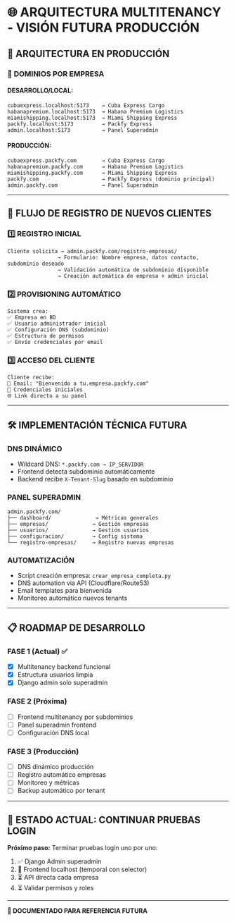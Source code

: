 # 🌐 ARQUITECTURA MULTITENANCY - VISIÓN FUTURA PRODUCCIÓN

## 🎯 **ARQUITECTURA EN PRODUCCIÓN**

### 🏢 **DOMINIOS POR EMPRESA**

#### **DESARROLLO/LOCAL:**

```
cubaexpress.localhost:5173    → Cuba Express Cargo
habanapremium.localhost:5173  → Habana Premium Logistics
miamishipping.localhost:5173  → Miami Shipping Express
packfy.localhost:5173         → Packfy Express
admin.localhost:5173          → Panel Superadmin
```

#### **PRODUCCIÓN:**

```
cubaexpress.packfy.com        → Cuba Express Cargo
habanapremium.packfy.com      → Habana Premium Logistics
miamishipping.packfy.com      → Miami Shipping Express
packfy.com                    → Packfy Express (dominio principal)
admin.packfy.com              → Panel Superadmin
```

---

## 🚀 **FLUJO DE REGISTRO DE NUEVOS CLIENTES**

### 1️⃣ **REGISTRO INICIAL**

```
Cliente solicita → admin.packfy.com/registro-empresas/
                → Formulario: Nombre empresa, datos contacto, subdominio deseado
                → Validación automática de subdominio disponible
                → Creación automática de empresa + admin inicial
```

### 2️⃣ **PROVISIONING AUTOMÁTICO**

```
Sistema crea:
✅ Empresa en BD
✅ Usuario administrador inicial
✅ Configuración DNS (subdominio)
✅ Estructura de permisos
✅ Envío credenciales por email
```

### 3️⃣ **ACCESO DEL CLIENTE**

```
Cliente recibe:
📧 Email: "Bienvenido a tu.empresa.packfy.com"
🔑 Credenciales iniciales
🌐 Link directo a su panel
```

---

## 🛠️ **IMPLEMENTACIÓN TÉCNICA FUTURA**

### **DNS DINÁMICO**

- Wildcard DNS: `*.packfy.com → IP_SERVIDOR`
- Frontend detecta subdominio automáticamente
- Backend recibe `X-Tenant-Slug` basado en subdominio

### **PANEL SUPERADMIN**

```
admin.packfy.com/
├── dashboard/              → Métricas generales
├── empresas/              → Gestión empresas
├── usuarios/              → Gestión usuarios
├── configuracion/         → Config sistema
└── registro-empresas/     → Registro nuevas empresas
```

### **AUTOMATIZACIÓN**

- Script creación empresa: `crear_empresa_completa.py`
- DNS automation via API (Cloudflare/Route53)
- Email templates para bienvenida
- Monitoreo automático nuevos tenants

---

## 📋 **ROADMAP DE DESARROLLO**

### **FASE 1 (Actual)** ✅

- [x] Multitenancy backend funcional
- [x] Estructura usuarios limpia
- [x] Django admin solo superadmin

### **FASE 2 (Próxima)**

- [ ] Frontend multitenancy por subdominios
- [ ] Panel superadmin frontend
- [ ] Configuración DNS local

### **FASE 3 (Producción)**

- [ ] DNS dinámico producción
- [ ] Registro automático empresas
- [ ] Monitoreo y métricas
- [ ] Backup automático por tenant

---

## 🎯 **ESTADO ACTUAL: CONTINUAR PRUEBAS LOGIN**

**Próximo paso:** Terminar pruebas login uno por uno:

1. ✅ Django Admin superadmin
2. 🔄 Frontend localhost (temporal con selector)
3. ⏳ API directa cada empresa
4. ⏳ Validar permisos y roles

---

**📝 DOCUMENTADO PARA REFERENCIA FUTURA**
